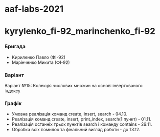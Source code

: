 # aaf-labs-2021
# kyrylenko_fi-92_marinchenko_fi-92
  ### Бригада
* Кириленко Павло (ФІ-92)
* Марінченко Микита (ФІ-92)

### Варіант
Варіант №15: Колекція числових множин на основі інвертованого індексу

### Графік
* Умовна реалізація команд create, insert, search - 04.10.
* Реалізація команд create, insert, print_index, search(1 пункт) - 01.11.
* Реалізація останніх трьох пунктів  search і команду contains - 29.11.
* Обробка всіх помилок та фінальний вигляд роботи - до 13.12.
